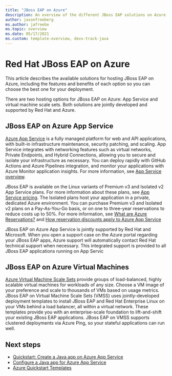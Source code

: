```yaml
---
title: "JBoss EAP on Azure"
description: An overview of the different JBoss EAP solutions on Azure, all jointly developed and supported by Red Hat and Microsoft.
author: jasonfreeberg
ms.author: jafreebe
ms.topic: overview
ms.date: 05/17/2021
ms.custom: template-overview, devx-track-java
---
```


# Red Hat JBoss EAP on Azure

This article describes the available solutions for hosting JBoss EAP on Azure, including the features and benefits of each option so you can choose the best one for your deployment.

There are two hosting options for JBoss EAP on Azure: App Service and virtual machine scale sets. Both solutions are jointly developed and supported by Red Hat and Azure.

## JBoss EAP on Azure App Service

[Azure App Service](https://azure.microsoft.com/services/app-service/) is a fully managed platform for web and API applications, with built-in infrastructure maintenance, security patching, and scaling. App Service integrates with networking features such as virtual networks, Private Endpoints, and Hybrid Connections, allowing you to secure and isolate your infrastructure as necessary. You can deploy rapidly with GitHub Actions and Azure Pipelines integration, and monitor your applications with Azure Monitor application insights. For more information, see [App Service overview](/azure/app-service/overview).

JBoss EAP is available on the Linux variants of Premium v3 and Isolated v2 App Service plans. For more information about these plans, see [App Service pricing](https://azure.microsoft.com/pricing/details/app-service/linux/). The Isolated plans host your application in a private, dedicated Azure environment. You can purchase Premium v3 and Isolated v2 plans on a Pay-As-You-Go basis, or on one to three-year reservations to reduce costs up to 50%. For more information, see [What are Azure Reservations?](/azure/cost-management-billing/reservations/save-compute-costs-reservations) and [How reservation discounts apply to Azure App Service](/azure/cost-management-billing/reservations/reservation-discount-app-service)

JBoss EAP on Azure App Service is jointly supported by Red Hat and Microsoft. When you open a support case on the Azure portal regarding your JBoss EAP apps, Azure support will automatically contact Red Hat technical support when necessary. This integrated support is provided to all JBoss EAP applications running on App Servic

## JBoss EAP on Azure Virtual Machines

[Azure Virtual Machine Scale Sets](https://azure.microsoft.com/services/virtual-machine-scale-sets/) provide groups of load-balanced, highly scalable virtual machines for workloads of any size. Choose a VM image of your preference and scale to thousands of VMs based on usage metrics. JBoss EAP on Virtual Machine Scale Sets (VMSS) uses jointly-developed deployment templates to install JBoss EAP and Red Hat Enterprise Linux on your VMs behind a load balancer, all within a virtual network. These templates provide you with an enterprise-scale foundation to lift-and-shift your existing JBoss EAP applications. JBoss EAP on VMSS supports clustered deployments via Azure Ping, so your stateful applications can run well.

## Next steps

- [Quickstart: Create a Java app on Azure App Service](/azure/app-service/quickstart-java?tabs=javase&pivots=platform-linux)
- [Configure a Java app for Azure App Service](/azure/app-service/configure-language-java?pivots=platform-linux)
- [Azure Quickstart Templates](https://azure.microsoft.com/resources/templates/?term=jboss)
